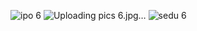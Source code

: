 ![ipo 6](https://github.com/user-attachments/assets/a0881e8f-c860-479b-80e2-1cddd5bc7528)
![Uploading pics 6.jpg…]()
![sedu 6](https://github.com/user-attachments/assets/842e3c22-e705-4265-835a-68acdd92dcea)
